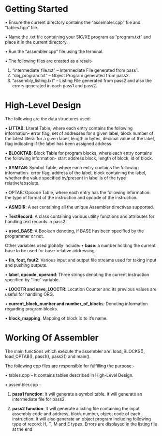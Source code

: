 # Getting Started
• Ensure the current directory contains the “assembler.cpp” file and “tables.hpp” file.

• Name the .txt file containing your SIC/XE program as “program.txt” and place it in the current directory.

• Run the “assembler.cpp” file using the terminal.

• The following files are created as a result-
1) “intermediate_file.txt” – Intermediate File generated from pass1.
2) “obj_program.txt” – Object Program generated from pass2.
3)  “assembly_listing.txt” – Listing File generated from pass2 and also the errors generated in each pass1 and pass2.

# High-Level Design
The following are the data structures used:

• **LITTAB**: Literal Table, where each entry contains the following information- error flag, set of addresses for a given label, block number of the latest literal for a given label, 
length in bytes, decimal value of the label, flag indicating if the label has been 
assigned address.

• **BLOCKTAB**: Block Table for program blocks, where each entry contains the following 
information- start address block, length of block, id of block.

• **SYMTAB**: Symbol Table, where each entry contains the following information- error 
flag, address of the label, block containing the label, whether the value specified 
by/present in label is of the type relative/absolute.

• OPTAB: Opcode Table, where each entry has the following information: the type of 
format of the instruction and opcode of the instruction.

• **ASMDIR**: A set containing all the unique Assembler directives supported.

• **TextRecord**: A class containing various utility functions and attributes for handling 
text records in pass2.

• **used_BASE**: A Boolean denoting, if BASE has been specified by the programmer or 
not.

Other variables used globally include:
• **base**: a number holding the current base to be used for base-relative addressing.

• **fin, fout, fout2**: Various input and output file streams used for taking input and 
pushing outputs.

• **label, opcode, operand**: Three strings denoting the current instruction specified by 
“line” variable.

• **LOCCTR and save_LOCCTR**: Location Counter and its previous values are useful for 
handling ORG.

• **current_block_number and number_of_block**s: Denoting information regarding 
program blocks.

• **block_mapping**: Mapping of block id to it’s name.

# Working Of Assembler
The main functions which execute the assembler are: load_BLOCKS(), load_OPTAB(), 
pass1(), pass2() and main().

The following cpp files are responsible for fulfilling the purpose:-

• tables.cpp – It contains tables described in High-Level Design.

• assembler.cpp -  

1) **pass1 function**:
It will generate a symbol table.
It will generate an intermediate file for pass2.

2) **pass2 function**:
It will generate a listing file containing the input assembly code and address, 
block number, object code of each instruction.
It will also generate an object program including following type of record: H, 
T, M and E types.
Errors are displayed in the listing file at the end
